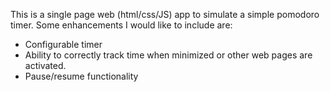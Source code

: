 This is a single page web (html/css/JS) app to simulate a simple pomodoro timer.
Some enhancements I would like to include are:
- Configurable timer
- Ability to correctly track time when minimized or other web pages are activated.
- Pause/resume functionality
  
